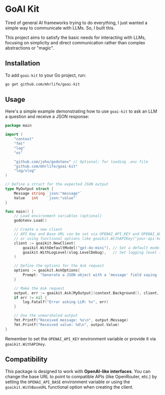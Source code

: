 # GoAI Kit

Tired of general AI frameworks trying to do everything, I just wanted a simple way to communicate with LLMs. So, I built this.

This project aims to satisfy the basic needs for interacting with LLMs, focusing on simplicity and direct communication rather than complex abstractions or "magic".

## Installation

To add `goai-kit` to your Go project, run:

```bash
go get github.com/mhrlife/goai-kit
```

## Usage

Here's a simple example demonstrating how to use `goai-kit` to ask an LLM a question and receive a JSON response:

```go
package main

import (
	"context"
	"fmt"
	"log"
	"os"

	"github.com/joho/godotenv" // Optional: for loading .env file
	"github.com/mhrlife/goai-kit"
	"log/slog"
)

// Define a struct for the expected JSON output
type MyOutput struct {
	Message string `json:"message"`
	Value   int    `json:"value"`
}

func main() {
	// Load environment variables (optional)
	godotenv.Load()

	// Create a new client
	// API Key and Base URL can be set via OPENAI_API_KEY and OPENAI_API_BASE env vars
	// or using functional options like goaikit.WithAPIKey("your-api-key")
	client := goaikit.NewClient(
		goaikit.WithDefaultModel("gpt-4o-mini"), // Set a default model
		goaikit.WithLogLevel(slog.LevelDebug),   // Set logging level (optional)
	)

	// Define the options for the Ask request
	options := goaikit.AskOptions{
		Prompt: "Generate a JSON object with a 'message' field saying 'hello' and a 'value' field with the number 42.",
	}

	// Make the Ask request
	output, err := goaikit.Ask[MyOutput](context.Background(), client, options)
	if err != nil {
		log.Fatalf("Error asking LLM: %v", err)
	}

	// Use the unmarshaled output
	fmt.Printf("Received message: %s\n", output.Message)
	fmt.Printf("Received value: %d\n", output.Value)
}
```

Remember to set the `OPENAI_API_KEY` environment variable or provide it via `goaikit.WithAPIKey`.

## Compatibility

This package is designed to work with **OpenAI-like interfaces**. You can change the base URL to point to compatible APIs (like OpenRouter, etc.) by setting the `OPENAI_API_BASE` environment variable or using the `goaikit.WithBaseURL` functional option when creating the client.
